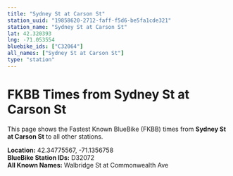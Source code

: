 ```yaml
---
title: "Sydney St at Carson St"
station_uuid: "19858620-2712-faff-f5d6-be5fa1cde321"
station_name: "Sydney St at Carson St"
lat: 42.320393
lng: -71.053554
bluebike_ids: ["C32064"]
all_names: ["Sydney St at Carson St"]
type: "station"
---
```


# FKBB Times from Sydney St at Carson St

This page shows the Fastest Known BlueBike (FKBB) times from **Sydney St at Carson St** to all other stations.

**Location:** 42.34775567, -71.1356758  
**BlueBike Station IDs:** D32072  
**All Known Names:** Walbridge St at Commonwealth Ave

